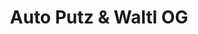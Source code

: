 ---
title: "Auto Putz & Waltl OG"
url: /reith-seefeld/auto-putz-und-waltl-og/
shop: Autowerkstatt
---